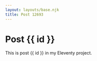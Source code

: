 ```yaml
---
layout: layouts/base.njk
title: Post 12693
---
```


# Post {{ id }}

This is post {{ id }} in my Eleventy project.
